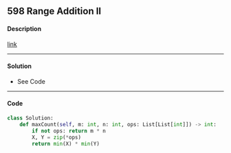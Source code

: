 ## 598 Range Addition II

#### Description

[link](https://leetcode.com/problems/range-addition-ii/)

---

#### Solution

- See Code

---

#### Code

<!-- O(n) -->

```python
class Solution:
    def maxCount(self, m: int, n: int, ops: List[List[int]]) -> int:
        if not ops: return m * n
        X, Y = zip(*ops)
        return min(X) * min(Y)
```
